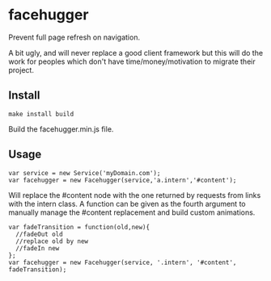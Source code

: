 facehugger
==========
Prevent full page refresh on navigation.

A bit ugly, and will never replace a good client framework but this will do the work for peoples which don't have time/money/motivation to migrate their project.

Install
-------
    make install build
Build the facehugger.min.js file.

Usage
-----
    var service = new Service('myDomain.com');
    var facehugger = new Facehugger(service,'a.intern','#content');
    
Will replace the #content node with the one returned by requests from links with the intern class.
A function can be given as the fourth argument to manually manage the #content replacement and build custom animations.

    var fadeTransition = function(old,new){
      //fadeOut old
      //replace old by new
      //fadeIn new
    };
    var facehugger = new Facehugger(service, '.intern', '#content', fadeTransition);
